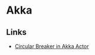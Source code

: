 # Akka

## Links

* [Circular Breaker in Akka Actor](https://doc.akka.io/docs/akka/current/common/circuitbreaker.html)